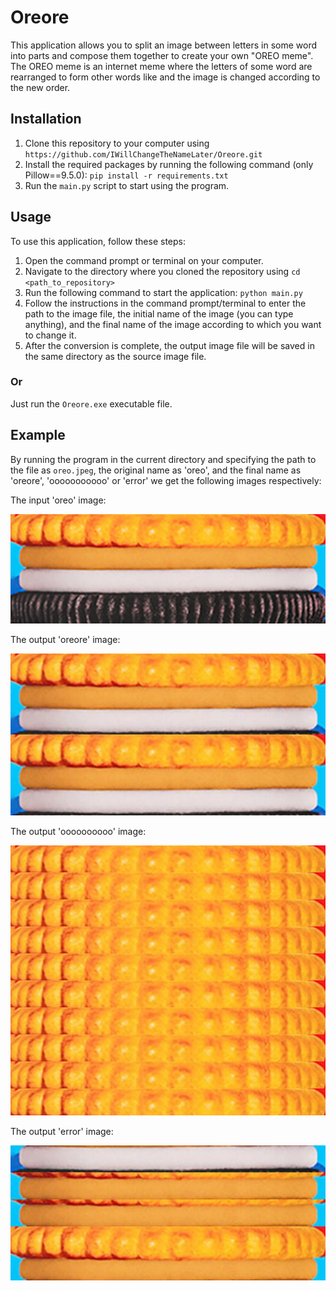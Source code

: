 # Oreore

This application allows you to split an image between letters in some word into parts
and compose them together to create your own "OREO meme".
The OREO meme is an internet meme where the letters of some word are rearranged to form other
words like and the image is changed according to the new order.

## Installation

1. Clone this repository to your computer using
   `https://github.com/IWillChangeTheNameLater/Oreore.git`
2. Install the required packages by running the following command
   (only Pillow==9.5.0):
   `pip install -r requirements.txt`
3. Run the `main.py` script to start using the program.

## Usage

To use this application, follow these steps:

1. Open the command prompt or terminal on your computer.
2. Navigate to the directory where you cloned the repository using `cd <path_to_repository>`
3. Run the following command to start the application: `python main.py`
4. Follow the instructions in the command prompt/terminal to enter the path to the image file,
   the initial name of the image (you can type anything), and the final name of the image
   according to which you want to change it.
5. After the conversion is complete, the output image file will be saved in the same directory
   as the source image file.

### Or

Just run the `Oreore.exe` executable file.

## Example

By running the program in the current directory and specifying
the path to the file as `oreo.jpeg`,
the original name as 'oreo',
and the final name as 'oreore', 'ooooooooooo' or 'error'
we get the following images respectively:

The input 'oreo' image:

![oreo.jpeg](oreo.jpeg)

The output 'oreore' image:

![oreore.jpeg](oreore.jpeg)

The output 'oooooooooo' image:

![oooooooooo.jpeg](oooooooooo.jpeg)

The output 'error' image:

![error.jpeg](error.jpeg)

